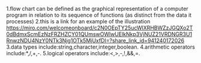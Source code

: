 1.flow chart can be defined as the graphical representation of a computer program in relation to its sequence of functions (as distinct from the data it processes)
2.this is a link for an example of the illustration https://miro.com/welcomeonboard/c2N0OEpTY25ucWlXRHBWZzJGQXo2T0dBdmxScmEzNzFRZHZCY01QUmswOWlwUElkNkp3VjNUZ21VRDNGR3U1RnwzNDU4NzY0NTk3Njg1OTk5MjUxfDI=?share_link_id=941240172026
3.data types include:string,character,integer,boolean.
4.arithmetic operators include:*,/,+,-.
5.logical operators include:<,>,-,!,&&,=.
